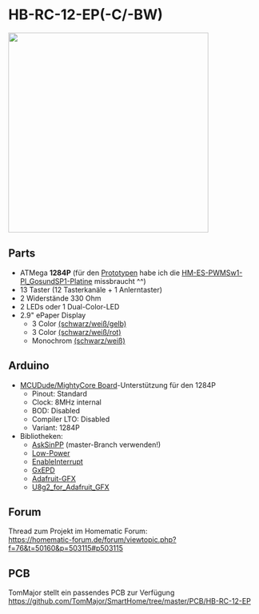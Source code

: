 # HB-RC-12-EP(-C/-BW)

<img width=400 src="https://raw.githubusercontent.com/jp112sdl/HB-RC-12-EP/master/Images/Bild.jpeg"></img>

## Parts
- ATMega **1284P** (für den [Prototypen](https://raw.githubusercontent.com/jp112sdl/HB-RC-12-EP/master/Images/Bild%202.jpeg) habe ich die [HM-ES-PWMSw1-Pl_GosundSP1-Platine](https://raw.githubusercontent.com/stan23/HM-ES-PMSw1-Pl_GosundSP1/master/Bilder/Platine_V2_bestückt.jpg) missbraucht ^^)
- 13 Taster (12 Tasterkanäle + 1 Anlerntaster)
- 2 Widerstände 330 Ohm
- 2 LEDs oder 1 Dual-Color-LED
- 2.9" ePaper Display
  - 3 Color [(schwarz/weiß/gelb)](https://www.exp-tech.de/displays/e-paper-e-ink/8516/296x128-2.9-e-ink-yellow/black/white-3-color-display-module)
  - 3 Color [(schwarz/weiß/rot)](https://www.exp-tech.de/new/8288/296x128-2.9-e-ink-display-module-three-color)
  - Monochrom [(schwarz/weiß)](https://www.exp-tech.de/displays/e-paper-e-ink/8324/2.9-e-paper-display-modul-mit-spi-interface?c=1424)
## Arduino
- [MCUDude/MightyCore Board](https://github.com/MCUdude/MightyCore)-Unterstützung für den 1284P
  - Pinout: Standard
  - Clock: 8MHz internal
  - BOD: Disabled
  - Compiler LTO: Disabled
  - Variant: 1284P
- Bibliotheken:  
  - [AskSinPP](https://github.com/pa-pa/AskSinPP) (master-Branch verwenden!)
  - [Low-Power](https://github.com/rocketscream/Low-Power)
  - [EnableInterrupt](https://github.com/GreyGnome/EnableInterrupt)
  - [GxEPD](https://github.com/ZinggJM/GxEPD) 
  - [Adafruit-GFX](https://github.com/adafruit/Adafruit-GFX-Library)
  - [U8g2_for_Adafruit_GFX](https://github.com/olikraus/U8g2_for_Adafruit_GFX)
  
 ## Forum
 Thread zum Projekt im Homematic Forum:</br>
 https://homematic-forum.de/forum/viewtopic.php?f=76&t=50160&p=503115#p503115

 ## PCB 
 TomMajor stellt ein passendes PCB zur Verfügung</br>
 https://github.com/TomMajor/SmartHome/tree/master/PCB/HB-RC-12-EP


